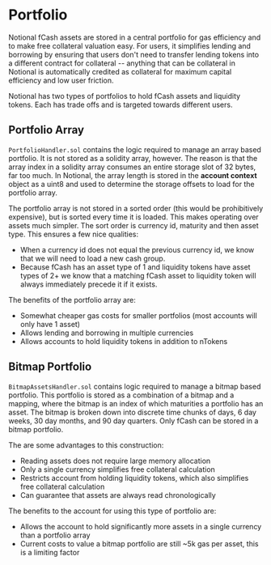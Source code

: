 # Portfolio

Notional fCash assets are stored in a central portfolio for gas efficiency and to make free collateral valuation easy. For users, it simplifies lending and borrowing by ensuring that users don't need to transfer lending tokens into a different contract for collateral -- anything that can be collateral in Notional is automatically credited as collateral for maximum capital efficiency and low user friction.

Notional has two types of portfolios to hold fCash assets and liquidity tokens. Each has trade offs and is targeted towards different users.

## Portfolio Array

`PortfolioHandler.sol` contains the logic required to manage an array based portfolio. It is not stored as a solidity array, however. The reason is that the array index in a solidity array consumes an entire storage slot of 32 bytes, far too much. In Notional, the array length is stored in the **account context** object as a uint8 and used to determine the storage offsets to load for the portfolio array.

The portfolio array is not stored in a sorted order (this would be prohibitively expensive), but is sorted every time it is loaded. This makes operating over assets much simpler. The sort order is currency id, maturity and then asset type. This ensures a few nice qualities:

- When a currency id does not equal the previous currency id, we know that we will need to load a new cash group.
- Because fCash has an asset type of 1 and liquidity tokens have asset types of 2+ we know that a matching fCash asset to liquidity token will always immediately precede it if it exists.

The benefits of the portfolio array are:

- Somewhat cheaper gas costs for smaller portfolios (most accounts will only have 1 asset)
- Allows lending and borrowing in multiple currencies
- Allows accounts to hold liquidity tokens in addition to nTokens

## Bitmap Portfolio

`BitmapAssetsHandler.sol` contains logic required to manage a bitmap based portfolio. This portfolio is stored as a combination of a bitmap and a mapping, where the bitmap is an index of which maturities a portfolio has an asset. The bitmap is broken down into discrete time chunks of days, 6 day weeks, 30 day months, and 90 day quarters. Only fCash can be stored in a bitmap portfolio.

The are some advantages to this construction:

- Reading assets does not require large memory allocation
- Only a single currency simplifies free collateral calculation
- Restricts account from holding liquidity tokens, which also simplifies free collateral calculation
- Can guarantee that assets are always read chronologically

The benefits to the account for using this type of portfolio are:

- Allows the account to hold significantly more assets in a single currency than a portfolio array
- Current costs to value a bitmap portfolio are still ~5k gas per asset, this is a limiting factor
